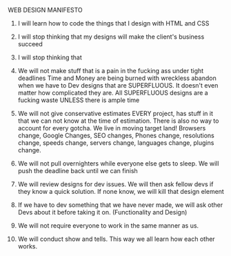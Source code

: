 ---
---





WEB DESIGN MANIFESTO

1. I will learn how to code the things that I design with HTML and CSS

1. I will stop thinking that my designs will make the client's business succeed

1. I will stop thinking that


1. We will not make stuff that is a pain in the fucking ass under tight deadlines
Time and Money are being burned with wreckless abandon when we have to Dev designs that are SUPERFLUOUS. It doesn't even matter how complicated they are. All SUPERFLUOUS designs are a fucking waste UNLESS there is ample time

1. We will not give conservative estimates
EVERY project, has stuff in it that we can not know at the time of estimation. There is also no way to account for every gotcha. We live in moving target land! Browsers change, Google Changes, SEO changes, Phones change, resolutions change, speeds change, servers change, languages change, plugins change.

1. We will not pull overnighters while everyone else gets to sleep. We will push the deadline back until we can finish

1. We will review designs for dev issues. We will then ask fellow devs if they know a quick solution. If none know, we will kill that design element

1. If we have to dev something that we have never made, we will ask other Devs about it before taking it on. (Functionality and Design)

1. We will not require everyone to work in the same manner as us.

1. We will conduct show and tells. This way we all learn how each other works.
